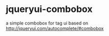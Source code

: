 # jqueryui-combobox
a simple combobox for tag ui based on http://jqueryui.com/autocomplete/#combobox
